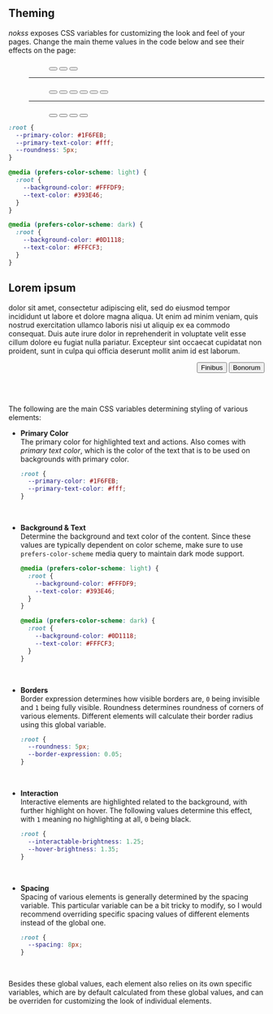 <section id="theming">

# Theming

_nokss_ exposes CSS variables for customizing the look and feel of your pages. 
Change the main theme values in the code below and see their effects on the page:

<menu role="toolbar">
  <menu role="radiogroup" data-key="--roundness">
    <button role="radio" value="1px" aria-label="sharp corners">
      <span class="corner-mark sharp"></span>
    </button>
    <button role="radio" value="5px" aria-label="round corners">
      <span class="corner-mark round"></span>
    </button>
    <button role="radio" value="16px" aria-label="circular corners">
      <span class="corner-mark circle"></span>
    </button>
  </menu>
  <hr/>
  <menu role="radiogroup" data-key="--primary-color;--primary-text-color;light:--primary-color;light:--primary-text-color;dark:--primary-color;dark:--primary-text-color">
    <button role="radio" value="var(--text-color);var(--background-color)" aria-label="monochrome">
      <span class="color-mark" style="background: var(--text-color)"></span>
    </button>
    <button role="radio" value="#1F6FEB;#fff" aria-label="github blue">
      <span class="color-mark" style="background: #1F6FEB"></span>
    </button>
    <button role="radio" value="#1DB954;#000" aria-label="spotify green">
      <span class="color-mark" style="background: #1DB954"></span>
    </button>
    <button role="radio" value="#FF9900;#000" aria-label="amazon orange">
      <span class="color-mark" style="background: #FF9900"></span>
    </button>
    <button role="radio" value="#FF5A5F;#fff" aria-label="airbnb red">
      <span class="color-mark" style="background: #FF5A5F"></span>
    </button>
    <button role="radio" value=";;#833AB4;#fff;#E1306C;#fff" aria-label="lyft pink">
      <span class="color-mark light" style="background: #833AB4"></span>
      <span class="color-mark dark" style="background: #E1306C"></span>
    </button>
  </menu>
  <hr/>
  <menu role="radiogroup" data-key="light:--background-color;light:--text-color;dark:--background-color;dark:--text-color;light:--interactable-brightness;light:--border-expression;dark:--interactable-brightness;dark:--border-expression">
    <button role="radio" value="#FFFDF9;#393E46;#0D1118;#FFFCF3" aria-label="midnight">
      <span class="color-mark light bg" style="background: #FFFDF9"></span>
      <span class="color-mark dark bg" style="background: #0D1118"></span>
    </button>
    <button role="radio" value="#F3EFE0;#222222;#222222;#F3EFE0;;;1.25;.05" aria-label="printish">
      <span class="color-mark light bg" style="background: #F3EFE0"></span>
      <span class="color-mark dark bg" style="background: #222222"></span>
    </button>
    <button role="radio" value="#f5f5f5;#000;#111;#fff;0.97;0;1.35;0" aria-label="classic">
      <span class="color-mark light bg" style="background: #f5f5f5"></span>
      <span class="color-mark dark bg" style="background: #111"></span>
    </button>
    <button role="radio" value="#000;var(--primary-color, white);#000;var(--primary-color, white);1;1;1;1" aria-label="terminal">
      <span class="color-mark light bg" style="background: #000"></span>
      <span class="color-mark dark bg" style="background: #000"></span>
    </button>
  </menu>
</menu>

<div class="theme-preview">

```css
:root {
  --primary-color: #1F6FEB;
  --primary-text-color: #fff;
  --roundness: 5px;
}

@media (prefers-color-scheme: light) {
  :root {
    --background-color: #FFFDF9;
    --text-color: #393E46;
  }
}

@media (prefers-color-scheme: dark) {
  :root {
    --background-color: #0D1118;
    --text-color: #FFFCF3;
  }
}
```

<div role="presentation">
  <h2>Lorem ipsum</h2>

  dolor sit amet, consectetur adipiscing elit, sed do eiusmod tempor incididunt ut labore et dolore magna aliqua. Ut enim ad minim veniam, quis nostrud exercitation ullamco laboris nisi ut aliquip ex ea commodo consequat. Duis aute irure dolor in reprehenderit in voluptate velit esse cillum dolore eu fugiat nulla pariatur. Excepteur sint occaecat cupidatat non proident, sunt in culpa qui officia deserunt mollit anim id est laborum.

  <menu role="group" align="right">
    <button>Finibus</button>
    <button>Bonorum</button>
  </menu>
</div>

</div>

<style id="target">
</style>

<link rel="stylesheet" href="assets/theme.css" />
<script type="module" defer src="assets/theme.js"></script>

<br><br>

The following are the main CSS variables determining styling of various elements:

- **Primary Color** \
  The primary color for highlighted text and actions. Also comes with _primary text color_,
  which is the color of the text that is to be used on backgrounds with primary color.
  ```css
  :root {
    --primary-color: #1F6FEB;
    --primary-text-color: #fff;
  }
  ```
  <br>

- **Background & Text** \
  Determine the background and text color of the content. Since these values are typically
  dependent on color scheme, make sure to use `prefers-color-scheme` media query to maintain dark mode support.
  ```css
  @media (prefers-color-scheme: light) {
    :root {
      --background-color: #FFFDF9;
      --text-color: #393E46;
    }
  }

  @media (prefers-color-scheme: dark) {
    :root {
      --background-color: #0D1118;
      --text-color: #FFFCF3;
    }
  }
  ```
  <br>

- **Borders** \
  Border expression determines how visible borders are, `0` being invisible and `1` being fully visible.
  Roundness determines roundness of corners of various elements. Different elements will calculate their border radius
  using this global variable.
  ```css
  :root {
    --roundness: 5px;
    --border-expression: 0.05;
  }
  ```
  <br>

- **Interaction** \
  Interactive elements are highlighted related to the background, with further highlight on hover. The following values determine this effect, with `1` meaning no highlighting at all, `0` being black.
  ```css
  :root {
    --interactable-brightness: 1.25;
    --hover-brightness: 1.35;
  }
  ```
  <br>
- **Spacing** \
  Spacing of various elements is generally determined by the spacing variable. This particular variable can be a bit tricky to modify, so I would recommend overriding specific spacing values of different elements instead of the global one.
  ```css
  :root {
    --spacing: 8px;
  }
  ```
  <br>

Besides these global values, each element also relies on its own specific variables, which are by default calculated from these global values, and can be overriden for customizing the look of individual elements.

</section>